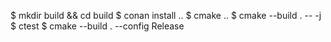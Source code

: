 $ mkdir build && cd build
$ conan install ..
$ cmake ..
$ cmake --build . -- -j
$ ctest
$ cmake --build . --config Release

